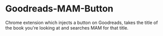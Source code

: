 # Goodreads-MAM-Button
Chrome extension which injects a button on Goodreads, takes the title of the book you're looking at and searches MAM for that title.
